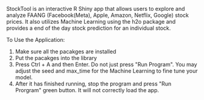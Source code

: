 StockTool is an interactive R Shiny app that allows users to explore and analyze FAANG (Facebook(Meta), Apple, Amazon, Netflix, Google) stock prices. It also
utilizes Machine Learning using the h2o package and provides a end of the day stock prediction for an individual stock. 

To Use the Application:
1. Make sure all the pacakges are installed
2. Put the pacakges into the library
3. Press Ctrl + A and then Enter. Do not just press "Run Program". You may adjust the seed and max_time for the Machine Learning to fine tune your model.
4. After it has finished running, stop the program and press "Run Prorgram" green button. It will not correctly load the app.
